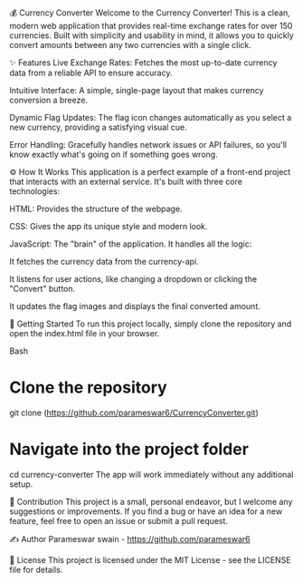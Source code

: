 💰 Currency Converter
Welcome to the Currency Converter! This is a clean, modern web application that provides real-time exchange rates for over 150 currencies. Built with simplicity and usability in mind, it allows you to quickly convert amounts between any two currencies with a single click.

✨ Features
Live Exchange Rates: Fetches the most up-to-date currency data from a reliable API to ensure accuracy.

Intuitive Interface: A simple, single-page layout that makes currency conversion a breeze.

Dynamic Flag Updates: The flag icon changes automatically as you select a new currency, providing a satisfying visual cue.

Error Handling: Gracefully handles network issues or API failures, so you'll know exactly what's going on if something goes wrong.

⚙️ How It Works
This application is a perfect example of a front-end project that interacts with an external service. It's built with three core technologies:

HTML: Provides the structure of the webpage.

CSS: Gives the app its unique style and modern look.

JavaScript: The "brain" of the application. It handles all the logic:

It fetches the currency data from the currency-api.

It listens for user actions, like changing a dropdown or clicking the "Convert" button.

It updates the flag images and displays the final converted amount.

🚀 Getting Started
To run this project locally, simply clone the repository and open the index.html file in your browser.

Bash

# Clone the repository
git clone (https://github.com/parameswar6/CurrencyConverter.git)

# Navigate into the project folder
cd currency-converter
The app will work immediately without any additional setup.

🤝 Contribution
This project is a small, personal endeavor, but I welcome any suggestions or improvements. If you find a bug or have an idea for a new feature, feel free to open an issue or submit a pull request.

✍️ Author
Parameswar swain - https://github.com/parameswar6

📄 License
This project is licensed under the MIT License - see the LICENSE file for details.
